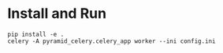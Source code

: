 # Install and Run
```
pip install -e .
celery -A pyramid_celery.celery_app worker --ini config.ini
```